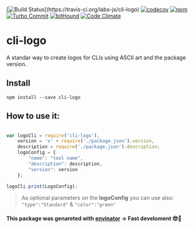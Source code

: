 [![Build Status](https://travis-ci.org/labs-js/cli-logo.svg?)](https://travis-ci.org/labs-js/cli-logo)
[![codecov](https://codecov.io/gh/labs-js/cli-logo/branch/master/graph/badge.svg)](https://codecov.io/gh/labs-js/cli-logo)
[![npm](https://img.shields.io/npm/v/cli-logo.svg?style=flat)](https://www.npmjs.com/package/cli-logo)
[![Turbo Commit](https://img.shields.io/badge/Turbo_Commit-on-3DD1F2.svg)](https://github.com/labs-js/turbo-git/blob/master/CONVENTION.md)
[![bitHound](https://www.bithound.io/github/labs-js/cli-logo/badges/score.svg)](https://www.bithound.io/github/labs-js/cli-logo)
[![Code Climate](https://codeclimate.com/github/labs-js/cli-logo/badges/gpa.svg)](https://codeclimate.com/github/labs-js/cli-logo)

# cli-logo

A standar way to create logos for CLIs using ASCII art and the package version.

## Install
```
npm install --save cli-logo
```


## How to use it:

```javascript

var logoCli = require('cli-logo'),
    version = 'v' + require('./package.json').version,
	description = require('./package.json').description;
    logoConfig = {
        "name": "tool name",
        "description": description,
        "version": version
    };

logoCli.print(LogoConfig);

```

> As optional parameters on the **logoConfig** you can use also: `"type":"Standard"` & `"color":"green"`


#### This package was genareted with [envinator](https://github.com/sfabrizio/envinator) -> Fast develoment 😎🙌

